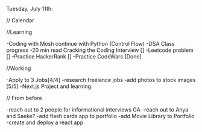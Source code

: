 Tuesday, July 11th:

// Calendar

//Learning

-Coding with Mosh continue with Python (Control Flow)
-DSA Class progress
-20 min read Cracking the Coding Interview []
-Leetcode problem []
-Practice HackerRank []
-Practice CodeWars [Done]

//Working

-Apply to 3 Jobs[4/4]
-research freelance jobs
-add photos to stock images [5/5]
-Next.js Project and learning.

// From before

-reach out to 2 people for informational interviews GA
-reach out to Anya and Saeke?
-add flash cards app to portfolio
-add Movie Library to Portfolio
-create and deploy a react app
